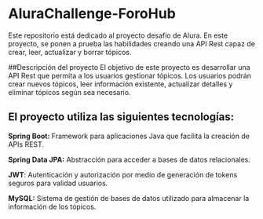 # AluraChallenge-ForoHub

Este repositorio está dedicado al proyecto desafío de Alura. En este proyecto, se ponen a prueba las habilidades creando una API Rest capaz de crear, leer, actualizar y borrar tópicos.

##Descripción del proyecto
El objetivo de este proyecto es desarrollar una API Rest que permita a los usuarios gestionar tópicos. Los usuarios podrán crear nuevos tópicos, leer información existente, actualizar detalles y eliminar tópicos según sea necesario.

## El proyecto utiliza las siguientes tecnologías:

**Spring Boot:** Framework para aplicaciones Java que facilita la creación de APIs REST.

**Spring Data JPA:** Abstracción para acceder a bases de datos relacionales.

**JWT**: Autenticación y autorización por medio de generación de tokens seguros para validad usuarios.

**MySQL:** Sistema de gestión de bases de datos utilizado para almacenar la información de los tópicos.

